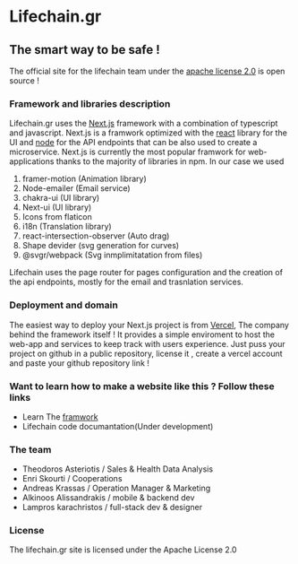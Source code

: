 # Lifechain.gr 
## The smart way to be safe !
The official site for the lifechain team under the [apache license 2.0](https://github.com/xartokoptiko/lifechain.gr/blob/master/LICENSE) is open source !

### Framework and libraries description

Lifechain.gr uses the [Next.js](https://nextjs.org/) framework with a combination of typescript and javascript. Next.js is a framwork optimized with the [react](https://react.dev/) library for the UI and [node](https://nodejs.org/en) for the API endpoints that can be also used to create a microservice. Next.js is currently the most popular framwork for web-applications thanks to the majority of libraries in npm. In our case we used 
1. framer-motion (Animation library)
2. Node-emailer (Email service)
3. chakra-ui (UI library)
4. Next-ui (UI library)
5. Icons from flaticon
6. i18n (Translation library)
7. react-intersection-observer (Auto drag)
8. Shape devider (svg generation for curves)
9. @svgr/webpack (Svg inmplimitatation from files)

Lifechain uses the page router for pages configuration and the creation of the api endpoints, mostly for the email and trasnlation services.

### Deployment and domain

The easiest way to deploy your Next.js project is from [Vercel](https://vercel.com), The company behind the framework itself ! It provides a simple enviroment to host the web-app and services to keep track with users experience. Just puss your project on github in a public repository, license it , create a vercel account and paste your github repository link !  

### Want to learn how to make a website like this ? Follow these links
- Learn The [framwork](https://nextjs.org/)
- Lifechain code documantation(Under development)

### The team
- Theodoros Asteriotis / Sales & Health Data Analysis
- Enri Skourti / Cooperations
- Andreas Krassas / Operation Manager & Marketing
- Alkinoos Alissandrakis / mobile & backend dev
- Lampros karachristos / full-stack dev & designer


### License
The lifechain.gr site is licensed under the Apache License 2.0 
